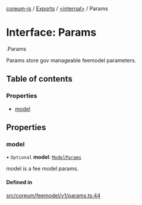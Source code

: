 [coreum-js](../README.md) / [Exports](../modules.md) / [<internal\>](../modules/internal_.md) / Params

# Interface: Params

[<internal>](../modules/internal_.md).Params

Params store gov manageable feemodel parameters.

## Table of contents

### Properties

- [model](internal_.Params-6.md#model)

## Properties

### model

• `Optional` **model**: [`ModelParams`](../modules/internal_.md#modelparams)

model is a fee model params.

#### Defined in

[src/coreum/feemodel/v1/params.ts:44](https://github.com/PyramydLabs/coreum-js/blob/987bc3b/src/coreum/feemodel/v1/params.ts#L44)

